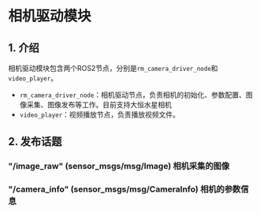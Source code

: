 # 相机驱动模块

## 1. 介绍

相机驱动模块包含两个ROS2节点，分别是`rm_camera_driver_node`和`video_player`。

- `rm_camera_driver_node`：相机驱动节点，负责相机的初始化、参数配置、图像采集、图像发布等工作。目前支持大恒水星相机
- `video_player`：视频播放节点，负责播放视频文件。

## 2. 发布话题

### "/image_raw" (sensor_msgs/msg/Image) 相机采集的图像

### "/camera_info" (sensor_msgs/msg/CameraInfo) 相机的参数信息

